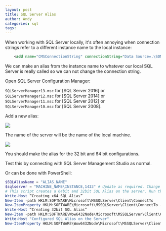 ```yaml
---
layout: post
title: SQL Server Alias
author: Andy
categories: sql
tags:
---
```


When working with SQL Server locally, it's often annoying when connection strings refer to a different instance name to the local instance:

``` xml
    <add name="CMSConnectionString" connectionString="Data Source=.\SOME_INSTANCE_NAME;Initial Catalog=DATABASE;Integrated Security=True" providerName="System.Data.SqlClient" />
```

We can make an alias from the instance name to whatever our local SQL Server is really called so we can not change the connection string.

Open SQL Server Configuration Manager:

```SQLServerManager13.msc``` for [SQL Server 2016] or<br/>
```SQLServerManager12.msc``` for [SQL Server 2014] or<br/>
```SQLServerManager11.msc``` for [SQL Server 2012] or<br/>
```SQLServerManager10.msc``` for [SQL Server 2008].

Add a new alias:

<img src="/images/2017-05-18-sql-alias1.png" />

The name of the server will be the name of the local machine.

<img src="/images/2017-05-18-sql-alias2.png" />

You should make the alias for the 32 bit and 64 bit configurations.

Test this by connecting with SQL Server Management Studio as normal.

Or can be done with PowerShell:

``` powershell
$SQLAliasName = "ALIAS_NAME"
$sqlserver = "MACHINE_NAME\INSTANCE,1433" # Update as required. Change the port number if using a static custom port. If using a dynamic custom port, then remove the comma and port number - ,1433.
# This script creates a 64bit and 32bit SQL Alias on the server. Run this script on all servers in your SharePoint farm.
Write-Host “Creating x64 SQL Alias”
New-Item -path HKLM:SOFTWARE\Microsoft\MSSQLServer\Client\ConnectTo
New-ItemProperty HKLM:SOFTWARE\Microsoft\MSSQLServer\Client\ConnectTo -name $SQLAliasName -propertytype String -value "DBMSSOCN,$sqlserver"
Write-Host “Creating 32bit SQL Alias”
New-Item -path HKLM:SOFTWARE\Wow6432Node\Microsoft\MSSQLServer\Client\ConnectTo
Write-Host "Configured SQL Alias on the Server"
New-ItemProperty HKLM:SOFTWARE\Wow6432Node\Microsoft\MSSQLServer\Client\ConnectTo -name $SQLAliasName -propertytype String -value "DBMSSOCN,$sqlserver"
````
